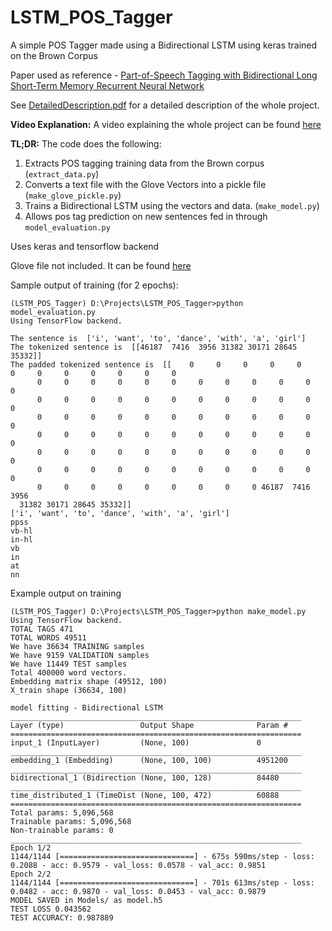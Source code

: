 # LSTM_POS_Tagger
A simple POS Tagger made using a Bidirectional LSTM using keras trained on the Brown Corpus

Paper used as reference - [Part-of-Speech Tagging with Bidirectional Long Short-Term Memory Recurrent Neural Network](https://arxiv.org/pdf/1510.06168.pdf)

See [DetailedDescription.pdf]((https://github.com/aneesh-joshi/LSTM_POS_Tagger/blob/master/DetailedDescription.pdf)) for a detailed description of the whole project.


**Video Explanation:**
A video explaining the whole project can be found [here](https://drive.google.com/open?id=0B5-t3yDeHRzKVEZ4VUMwSWtwbDA)

**TL;DR:**
The code does the following:

1. Extracts POS tagging training data from the Brown corpus (`extract_data.py`)
2. Converts a text file with the Glove Vectors into a pickle file (`make_glove_pickle.py`)
3. Trains a Bidirectional LSTM using the vectors and data. (`make_model.py`)
4. Allows pos tag prediction on new sentences fed in through `model_evaluation.py`

Uses keras and tensorflow backend

Glove file not included. It can be found [here](https://nlp.stanford.edu/projects/glove/)

Sample output of training (for 2 epochs):
```
(LSTM_POS_Tagger) D:\Projects\LSTM_POS_Tagger>python model_evaluation.py
Using TensorFlow backend.

The sentence is  ['i', 'want', 'to', 'dance', 'with', 'a', 'girl']
The tokenized sentence is  [[46187  7416  3956 31382 30171 28645 35332]]
The padded tokenized sentence is  [[    0     0     0     0     0     0     0     0     0     0     0     0
      0     0     0     0     0     0     0     0     0     0     0     0
      0     0     0     0     0     0     0     0     0     0     0     0
      0     0     0     0     0     0     0     0     0     0     0     0
      0     0     0     0     0     0     0     0     0     0     0     0
      0     0     0     0     0     0     0     0     0     0     0     0
      0     0     0     0     0     0     0     0     0     0     0     0
      0     0     0     0     0     0     0     0     0 46187  7416  3956
  31382 30171 28645 35332]]
['i', 'want', 'to', 'dance', 'with', 'a', 'girl']
ppss
vb-hl
in-hl
vb
in
at
nn
```


Example output on training
```
(LSTM_POS_Tagger) D:\Projects\LSTM_POS_Tagger>python make_model.py
Using TensorFlow backend.
TOTAL TAGS 471
TOTAL WORDS 49511
We have 36634 TRAINING samples
We have 9159 VALIDATION samples
We have 11449 TEST samples
Total 400000 word vectors.
Embedding matrix shape (49512, 100)
X_train shape (36634, 100)

model fitting - Bidirectional LSTM
_________________________________________________________________
Layer (type)                 Output Shape              Param #
=================================================================
input_1 (InputLayer)         (None, 100)               0
_________________________________________________________________
embedding_1 (Embedding)      (None, 100, 100)          4951200
_________________________________________________________________
bidirectional_1 (Bidirection (None, 100, 128)          84480
_________________________________________________________________
time_distributed_1 (TimeDist (None, 100, 472)          60888
=================================================================
Total params: 5,096,568
Trainable params: 5,096,568
Non-trainable params: 0
_________________________________________________________________
Epoch 1/2
1144/1144 [==============================] - 675s 590ms/step - loss: 0.2088 - acc: 0.9579 - val_loss: 0.0578 - val_acc: 0.9851
Epoch 2/2
1144/1144 [==============================] - 701s 613ms/step - loss: 0.0482 - acc: 0.9870 - val_loss: 0.0453 - val_acc: 0.9879
MODEL SAVED in Models/ as model.h5
TEST LOSS 0.043562
TEST ACCURACY: 0.987889
```